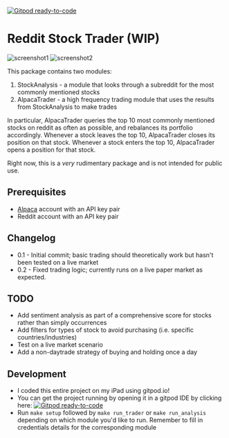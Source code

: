 [![Gitpod ready-to-code](https://img.shields.io/badge/Gitpod-ready--to--code-blue?logo=gitpod)](https://gitpod.io/#https://github.com/itsjafer/reddit-trending-stocks-index)

# Reddit Stock Trader (WIP)

![screenshot1](https://i.imgur.com/gJ7TqcV.png)
![screenshot2](https://i.imgur.com/9EmrOJz.png)

This package contains two modules:
1. StockAnalysis - a module that looks through a subreddit for the most commonly mentioned stocks
2. AlpacaTrader - a high frequency trading module that uses the results from StockAnalysis to make trades

In particular, AlpacaTrader queries the top 10 most commonly mentioned stocks on reddit as often as possible, and rebalances its portfolio accordingly. Whenever a stock leaves the top 10, AlpacaTrader closes its position on that stock. Whenever a stock enters the top 10, AlpacaTrader opens a position for that stock.

Right now, this is a _very_ rudimentary package and is not intended for public use.

## Prerequisites
* [Alpaca](https://alpaca.markets) account with an API key pair
* Reddit account with an API key pair

## Changelog

* 0.1 - Initial commit; basic trading should theoretically work but hasn't been tested on a live market
* 0.2 - Fixed trading logic; currently runs on a live paper market as expected.

## TODO

* Add sentiment analysis as part of a comprehensive score for stocks rather than simply occurrences
* Add filters for types of stock to avoid purchasing (i.e. specific countries/industries)
* Test on a live market scenario
* Add a non-daytrade strategy of buying and holding once a day

## Development

* I coded this entire project on my iPad using gitpod.io!
* You can get the project running by opening it in a gitpod IDE by clicking here: [![Gitpod ready-to-code](https://img.shields.io/badge/Gitpod-ready--to--code-blue?logo=gitpod)](https://gitpod.io/#https://github.com/itsjafer/reddit-trending-stocks-index)
* Run `make setup` followed by `make run_trader` or `make run_analysis` depending on which module you'd like to run. Remember to fill in credentials details for the corresponding module
